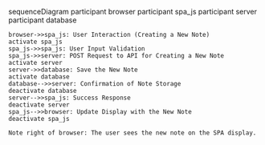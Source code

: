 
sequenceDiagram
    participant browser
    participant spa_js
    participant server
    participant database

    browser->>spa_js: User Interaction (Creating a New Note)
    activate spa_js
    spa_js->>spa_js: User Input Validation
    spa_js->>server: POST Request to API for Creating a New Note
    activate server
    server->>database: Save the New Note
    activate database
    database-->>server: Confirmation of Note Storage
    deactivate database
    server-->>spa_js: Success Response
    deactivate server
    spa_js-->>browser: Update Display with the New Note
    deactivate spa_js

    Note right of browser: The user sees the new note on the SPA display.